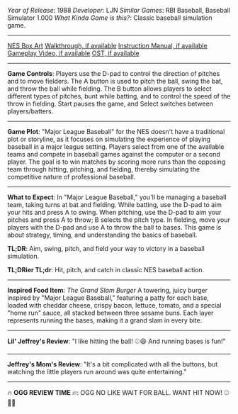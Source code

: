 *Year of Release*: 1988
*Developer*: LJN
*Similar Games*: RBI Baseball, Baseball Simulator 1.000
*What Kinda Game is this?*: Classic baseball simulation game.

---
[NES Box Art](https://www.google.com/search?tbm=isch&q=NES+Box+Art+Major+League+Baseball) 
[Walkthrough, if available](https://www.google.com/search?q=Walkthrough+NES+Major+League+Baseball)
[Instruction Manual, if available](https://www.google.com/search?q=NES+Instruction+Manual+Major+League+Baseball)
[Gameplay Video, if available](https://www.youtube.com/results?search_query=gameplay+NES+Major+League+Baseball) 
[OST, if available](https://www.youtube.com/results?search_query=gameplay+NES+Major+League+Baseball+OST)

- - -
**Game Controls**:
Players use the D-pad to control the direction of pitches and to move fielders. The A button is used to pitch the ball, swing the bat, and throw the ball while fielding. The B button allows players to select different types of pitches, bunt while batting, and to control the speed of the throw in fielding. Start pauses the game, and Select switches between players/batters.

- - -
**Game Plot**: 
"Major League Baseball" for the NES doesn't have a traditional plot or storyline, as it focuses on simulating the experience of playing baseball in a major league setting. Players select from one of the available teams and compete in baseball games against the computer or a second player. The goal is to win matches by scoring more runs than the opposing team through hitting, pitching, and fielding, thereby simulating the competitive nature of professional baseball.

- - -
**What to Expect**: 
In "Major League Baseball," you'll be managing a baseball team, taking turns at bat and fielding. While batting, use the D-pad to aim your hits and press A to swing. When pitching, use the D-pad to aim your pitches and press A to throw; B selects the pitch type. In fielding, move your players with the D-pad and use A to throw the ball to bases. This game is about strategy, timing, and understanding the basics of baseball.

**TL;DR**: Aim, swing, pitch, and field your way to victory in a baseball simulation.

**TL;DRier TL;dr**: Hit, pitch, and catch in classic NES baseball action.

---
**Inspired Food Item**: *The Grand Slam Burger*
A towering, juicy burger inspired by "Major League Baseball," featuring a patty for each base, loaded with cheddar cheese, crispy bacon, lettuce, tomato, and a special "home run" sauce, all stacked between three sesame buns. Each layer represents running the bases, making it a grand slam in every bite.

---
**Lil' Jeffrey's Review**: "I like hitting the ball! ⚾😄 And running bases is fun!"

---
**Jeffrey's Mom's Review**: "It's a bit complicated with all the buttons, but watching the little players run around was quite entertaining."

---
🔥 **OGG REVIEW TIME** 🔥: OGG NO LIKE WAIT FOR BALL. WANT HIT NOW! ⚾🏹🔥